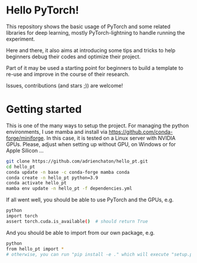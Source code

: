 # Hello PyTorch!

This repository shows the basic usage of PyTorch and some related libraries for deep learning, mostly PyTorch-lightning to handle running the experiment.

Here and there, it also aims at introducing some tips and tricks to help beginners debug their codes and optimize their project.

Part of it may be used a starting point for beginners to build a template to re-use and improve in the course of their research.

Issues, contributions (and stars ;)) are welcome!


# Getting started

This is one of the many ways to setup the project.
For managing the python environments, I use mamba and install via https://github.com/conda-forge/miniforge.
In this case, it is tested on a Linux server with NVIDIA GPUs.
Please, adjust when setting up without GPU, on Windows or for Apple Silicon ...

```sh
git clone https://github.com/adrienchaton/hello_pt.git
cd hello_pt
conda update -n base -c conda-forge mamba conda
conda create -n hello_pt python=3.9
conda activate hello_pt
mamba env update -n hello_pt -f dependencies.yml
```

If all went well, you should be able to use PyTorch and the GPUs, e.g.

```sh
python
import torch
assert torch.cuda.is_available()  # should return True
```

And you should be able to import from our own package, e.g.

```sh
python
from hello_pt import *
# otherwise, you can run "pip install -e ." which will execute "setup.py" to install the package in your current env.
```
